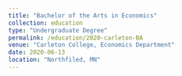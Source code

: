 ```yaml
---
title: "Bachelor of the Arts in Economics"
collection: education
type: "Undergraduate Degree"
permalink: /education/2020-carleton-BA
venue: "Carleton College, Economics Department"
date: 2020-06-13
location: "Northfiled, MN"
---
```


<!-- This is a description of a teaching experience. You can use markdown like any other post. -->

<!-- Grades \& Awards
======

Relevant Coursework
======

Thesis
====== -->